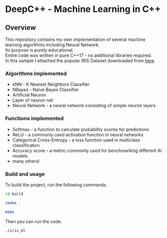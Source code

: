 # DeepC++ - Machine Learning in C++

## Overview
This repository contains my own implementation of several machine learning algorithms including Neural Network.  
Its purpose is purely educational.  
Entire code was written in pure C++17 - no additional libraries required.  
In this sample I attached the popular IRIS Dataset downloaded from [here](https://archive.ics.uci.edu/dataset/53/iris).

### Algorithms implemented
* kNN - K Nearest Neighbors Classifier
* NBayes - Naive Bayes Classifier
* Artificial Neuron
* Layer of neuron net
* Neural Network - a neural network consisting of simple neuron layers

### Functions implemented
* Softmax - a function to calculate probability scores for predictions
* ReLU - a commonly used activation function in neural networks
* Categorical Cross-Entropy - a loss function used in multiclass classification
* Accuracy score - a metric commonly used for benchmarking different AI models
* many others!

### Build and usage

To build the project, run the following commands.

```bash
cd build
```


```bash
cmake .
```


```bash
make 
```

Then you can run the code.


```bash
./iris_ml
```
